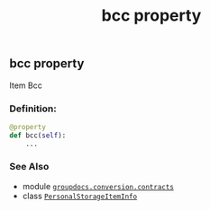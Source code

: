 ﻿---
title: bcc property
second_title: GroupDocs.Conversion for Python via .NET API References
description: 
type: docs
weight: 50
url: /python-net/groupdocs.conversion.contracts/personalstorageiteminfo/bcc/
is_root: false
---

## bcc property


Item Bcc
### Definition:
```python
@property
def bcc(self):
    ...
```

### See Also
* module [`groupdocs.conversion.contracts`](../../)
* class [`PersonalStorageItemInfo`](/conversion/python-net/groupdocs.conversion.contracts/personalstorageiteminfo)
